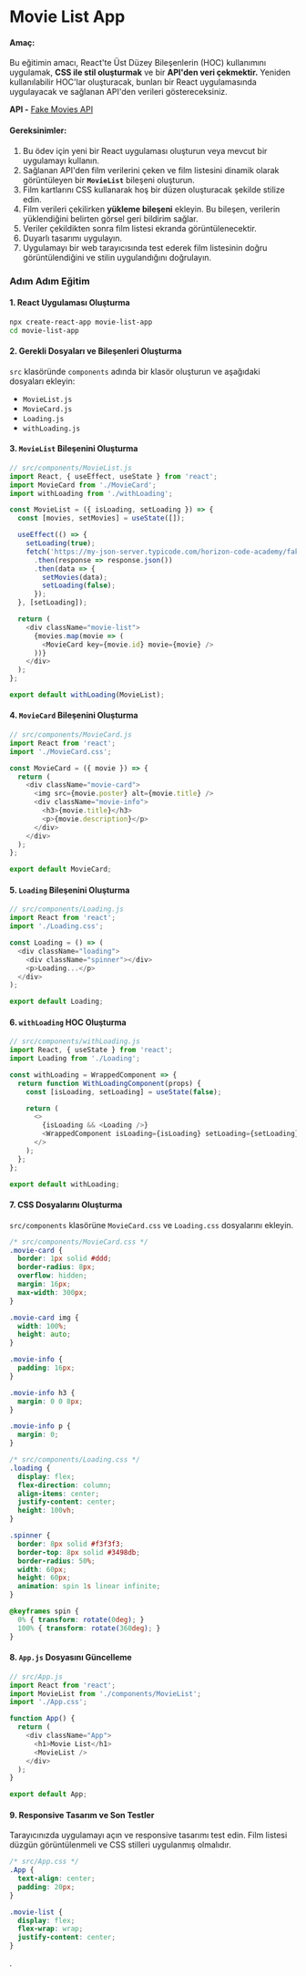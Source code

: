 # Movie List App

#### **Amaç:**

Bu eğitimin amacı, React'te Üst Düzey Bileşenlerin (HOC) kullanımını uygulamak, **CSS ile stil oluşturmak** ve bir **API'den veri çekmektir.** Yeniden kullanılabilir HOC'lar oluşturacak, bunları bir React uygulamasında uygulayacak ve sağlanan API'den verileri göstereceksiniz.

**API -** [Fake Movies API](https://my-json-server.typicode.com/horizon-code-academy/fake-movies-api/movies)

#### Gereksinimler:

1. Bu ödev için yeni bir React uygulaması oluşturun veya mevcut bir uygulamayı kullanın.
2. Sağlanan API'den film verilerini çeken ve film listesini dinamik olarak görüntüleyen bir **`MovieList`** bileşeni oluşturun.
3. Film kartlarını CSS kullanarak hoş bir düzen oluşturacak şekilde stilize edin.
4. Film verileri çekilirken **yükleme bileşeni** ekleyin. Bu bileşen, verilerin yüklendiğini belirten görsel geri bildirim sağlar.
5. Veriler çekildikten sonra film listesi ekranda görüntülenecektir.
6. Duyarlı tasarımı uygulayın.
7. Uygulamayı bir web tarayıcısında test ederek film listesinin doğru görüntülendiğini ve stilin uygulandığını doğrulayın.


### Adım Adım Eğitim

#### 1. React Uygulaması Oluşturma

```bash
npx create-react-app movie-list-app
cd movie-list-app
```

#### 2. Gerekli Dosyaları ve Bileşenleri Oluşturma

`src` klasöründe `components` adında bir klasör oluşturun ve aşağıdaki dosyaları ekleyin:

- `MovieList.js`
- `MovieCard.js`
- `Loading.js`
- `withLoading.js`

#### 3. `MovieList` Bileşenini Oluşturma

```javascript
// src/components/MovieList.js
import React, { useEffect, useState } from 'react';
import MovieCard from './MovieCard';
import withLoading from './withLoading';

const MovieList = ({ isLoading, setLoading }) => {
  const [movies, setMovies] = useState([]);

  useEffect(() => {
    setLoading(true);
    fetch('https://my-json-server.typicode.com/horizon-code-academy/fake-movies-api/movies')
      .then(response => response.json())
      .then(data => {
        setMovies(data);
        setLoading(false);
      });
  }, [setLoading]);

  return (
    <div className="movie-list">
      {movies.map(movie => (
        <MovieCard key={movie.id} movie={movie} />
      ))}
    </div>
  );
};

export default withLoading(MovieList);
```

#### 4. `MovieCard` Bileşenini Oluşturma

```javascript
// src/components/MovieCard.js
import React from 'react';
import './MovieCard.css';

const MovieCard = ({ movie }) => {
  return (
    <div className="movie-card">
      <img src={movie.poster} alt={movie.title} />
      <div className="movie-info">
        <h3>{movie.title}</h3>
        <p>{movie.description}</p>
      </div>
    </div>
  );
};

export default MovieCard;
```

#### 5. `Loading` Bileşenini Oluşturma

```javascript
// src/components/Loading.js
import React from 'react';
import './Loading.css';

const Loading = () => (
  <div className="loading">
    <div className="spinner"></div>
    <p>Loading...</p>
  </div>
);

export default Loading;
```

#### 6. `withLoading` HOC Oluşturma

```javascript
// src/components/withLoading.js
import React, { useState } from 'react';
import Loading from './Loading';

const withLoading = WrappedComponent => {
  return function WithLoadingComponent(props) {
    const [isLoading, setLoading] = useState(false);

    return (
      <>
        {isLoading && <Loading />}
        <WrappedComponent isLoading={isLoading} setLoading={setLoading} {...props} />
      </>
    );
  };
};

export default withLoading;
```

#### 7. CSS Dosyalarını Oluşturma

`src/components` klasörüne `MovieCard.css` ve `Loading.css` dosyalarını ekleyin.

```css
/* src/components/MovieCard.css */
.movie-card {
  border: 1px solid #ddd;
  border-radius: 8px;
  overflow: hidden;
  margin: 16px;
  max-width: 300px;
}

.movie-card img {
  width: 100%;
  height: auto;
}

.movie-info {
  padding: 16px;
}

.movie-info h3 {
  margin: 0 0 8px;
}

.movie-info p {
  margin: 0;
}
```

```css
/* src/components/Loading.css */
.loading {
  display: flex;
  flex-direction: column;
  align-items: center;
  justify-content: center;
  height: 100vh;
}

.spinner {
  border: 8px solid #f3f3f3;
  border-top: 8px solid #3498db;
  border-radius: 50%;
  width: 60px;
  height: 60px;
  animation: spin 1s linear infinite;
}

@keyframes spin {
  0% { transform: rotate(0deg); }
  100% { transform: rotate(360deg); }
}
```

#### 8. `App.js` Dosyasını Güncelleme

```javascript
// src/App.js
import React from 'react';
import MovieList from './components/MovieList';
import './App.css';

function App() {
  return (
    <div className="App">
      <h1>Movie List</h1>
      <MovieList />
    </div>
  );
}

export default App;
```

#### 9. Responsive Tasarım ve Son Testler

Tarayıcınızda uygulamayı açın ve responsive tasarımı test edin. Film listesi düzgün görüntülenmeli ve CSS stilleri uygulanmış olmalıdır.

```css
/* src/App.css */
.App {
  text-align: center;
  padding: 20px;
}

.movie-list {
  display: flex;
  flex-wrap: wrap;
  justify-content: center;
}
```

.